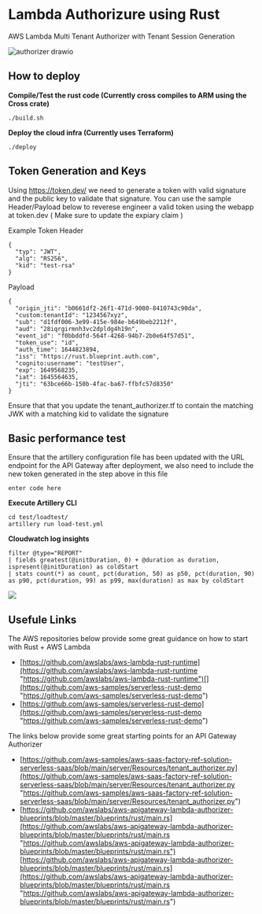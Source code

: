 # Lambda Authorizure using Rust
AWS Lambda Multi Tenant Authorizer with Tenant Session Generation

![authorizer drawio](https://user-images.githubusercontent.com/7487453/156469571-4549b5ea-0d57-4c68-b1dd-5ac6780f84a3.png)

## How to deploy

**Compile/Test the rust code (Currently cross compiles to ARM using the Cross crate)**

    ./build.sh

**Deploy the cloud infra (Currently uses Terraform)**

    ./deploy

## Token Generation and Keys
Using https://token.dev/ we need to generate a token with valid signature and the public key to validate that signature. You can use the sample Header/Payload below to reverese engineer a valid token using the webapp at token.dev ( Make sure to update the expiary claim )

Example Token
Header

    {
      "typ": "JWT",
      "alg": "RS256",
      "kid": "test-rsa"
    }
Payload

    {
      "origin_jti": "b0661df2-26f1-471d-9080-8410743c90da",
      "custom:tenantId": "1234567xyz",
      "sub": "d1fdf006-3e99-415e-984e-b649beb2212f",
      "aud": "28iqrgirmnh3vc2dpldg4h19n",
      "event_id": "f0bbddfd-564f-4268-94b7-2b0e64f57d51",
      "token_use": "id",
      "auth_time": 1644823894,
      "iss": "https://rust.blueprint.auth.com",
      "cognito:username": "testUser",
      "exp": 1649568235,
      "iat": 1645564635,
      "jti": "63bce66b-150b-4fac-ba67-ffbfc57d8350"
    }

Ensure that that you update the tenant_authorizer.tf to contain the matching JWK with a matching kid to validate the signature

## Basic performance test
Ensure that the artillery configuration file has been updated with the URL endpoint for the API Gateway after deployment, we also need to include the new token generated in the step above in this file

    enter code here

**Execute Artillery CLI**

    cd test/loadtest/
    artillery run load-test.yml
    
**Cloudwatch log insights**

    filter @type="REPORT"
    | fields greatest(@initDuration, 0) + @duration as duration, ispresent(@initDuration) as coldStart
    | stats count(*) as count, pct(duration, 50) as p50, pct(duration, 90) as p90, pct(duration, 99) as p99, max(duration) as max by coldStart

![](https://lh6.googleusercontent.com/nbHoC8Jfc7Sh-_jOL992iQIRTzoXHO6QuLtbMStI0wW19cVL-P9tADx75KkYgYSmGFyK0u57NSZqWOi4LoVwIzGcy8zwdZViiysYWEdUHya_93NO_VEx9Lb3uQSNU_rSJlsM-aLS)


## Usefule Links

The AWS repositories below provide some great guidance on how to start with Rust + AWS Lambda

-   [https://github.com/awslabs/aws-lambda-rust-runtime](https://github.com/awslabs/aws-lambda-rust-runtime "https://github.com/awslabs/aws-lambda-rust-runtime")[](https://github.com/aws-samples/serverless-rust-demo "https://github.com/aws-samples/serverless-rust-demo")
-   [https://github.com/aws-samples/serverless-rust-demo](https://github.com/aws-samples/serverless-rust-demo "https://github.com/aws-samples/serverless-rust-demo")

The links below provide some great starting points for an API Gateway Authorizer

-   [https://github.com/aws-samples/aws-saas-factory-ref-solution-serverless-saas/blob/main/server/Resources/tenant_authorizer.py](https://github.com/aws-samples/aws-saas-factory-ref-solution-serverless-saas/blob/main/server/Resources/tenant_authorizer.py "https://github.com/aws-samples/aws-saas-factory-ref-solution-serverless-saas/blob/main/server/Resources/tenant_authorizer.py")
-   [https://github.com/awslabs/aws-apigateway-lambda-authorizer-blueprints/blob/master/blueprints/rust/main.rs](https://github.com/awslabs/aws-apigateway-lambda-authorizer-blueprints/blob/master/blueprints/rust/main.rs "https://github.com/awslabs/aws-apigateway-lambda-authorizer-blueprints/blob/master/blueprints/rust/main.rs")[https://github.com/awslabs/aws-apigateway-lambda-authorizer-blueprints/blob/master/blueprints/rust/main.rs](https://github.com/awslabs/aws-apigateway-lambda-authorizer-blueprints/blob/master/blueprints/rust/main.rs "https://github.com/awslabs/aws-apigateway-lambda-authorizer-blueprints/blob/master/blueprints/rust/main.rs")

